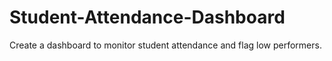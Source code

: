 # Student-Attendance-Dashboard
Create a dashboard to monitor student attendance and flag low performers.
